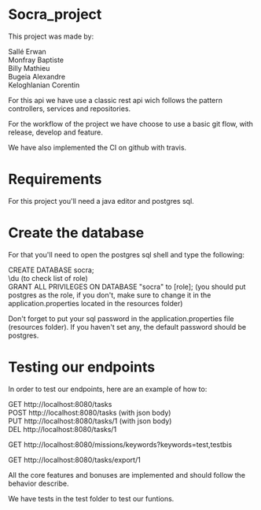 # Socra_project

This project was made by:  

Sallé Erwan  
Monfray Baptiste  
Billy Mathieu  
Bugeia Alexandre  
Keloghlanian Corentin

For this api we have use a classic rest api wich follows the pattern controllers, services and repositories.  

For the workflow of the project we have choose to use a basic git flow, with release, develop and feature.

We have also implemented the CI on github with travis.  

# Requirements

For this project you'll need a java editor and postgres sql.

# Create the database

For that you'll need to open the postgres sql shell and type the following:

CREATE DATABASE socra;  
\du (to check list of role)  
GRANT ALL PRIVILEGES ON DATABASE "socra" to [role]; (you should put postgres as the role, if you don't, make sure to change it in the application.properties located in the resources folder)

Don't forget to put your sql password in the application.properties file (resources folder). If you haven't set any, the default password should be postgres.

# Testing our endpoints
In order to test our endpoints, here are an example of how to:

GET http://localhost:8080/tasks   
POST http://localhost:8080/tasks  (with json body)  
PUT http://localhost:8080/tasks/1 (with json body)  
DEL http://localhost:8080/tasks/1  

GET http://localhost:8080/missions/keywords?keywords=test,testbis

GET http://localhost:8080/tasks/export/1   

All the core features and bonuses are implemented and should follow the behavior describe.  

We have tests in the test folder to test our funtions.